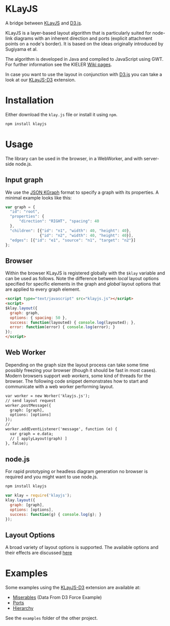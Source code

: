 KLayJS
===

A bridge between [KLayJS](http://rtsys.informatik.uni-kiel.de/confluence/x/6wOE) 
and [D3.js](http://d3js.org/).

KLayJS is a layer-based layout algorithm that is particularly suited for
node-link diagrams with an inherent direction and ports 
(explicit attachment points on a node's border). It is based on the 
ideas originally introduced by Sugiyama et al. 

The algorithm is developed in Java and compiled to JavaScript using GWT. 
For further information see the KIELER [Wiki pages][wiki-klay]. 

In case you want to use the layout in conjunction with [D3.js][d3js] 
you can take a look at our [KLayJS-D3][klayjs-d3] extension.

Installation
===
Either download the `klay.js` file or install it using `npm`.
```bash
npm install klayjs
```

Usage
===
The library can be used in the browser, in a WebWorker, and with server-side node.js. 

Input graph
---
We use the [JSON KGraph][jsonkgraph] format to specify a graph with its properties. 
A minimal example looks like this:
```js
var graph = {
  "id": "root",
  "properties": {
      "direction": "RIGHT", "spacing": 40
  },
  "children": [{"id": "n1", "width": 40, "height": 40}, 
               {"id": "n2", "width": 40, "height": 40}],
  "edges": [{"id": "e1", "source": "n1", "target": "n2"}]
};
```

Browser
---
Within the browser KLayJS is registered globally with the `$klay` variable 
and can be used as follows. Note the difference between _local_ layout options
specified for specific elements in the graph and _global_ layout options 
that are applied to every graph element.
```html
<script type="text/javascript" src="klayjs.js"></script>
<script>
$klay.layout({
  graph: graph,
  options: { spacing: 50 },
  success: function(layouted) { console.log(layouted); },
  error: function(error) { console.log(error); }
});
</script>
```

Web Worker
---
Depending on the graph size the layout process can take 
some time possibly freezing your browser (though it should be fast 
in most cases). Modern browsers support _web workers_, some kind of
threads for the browser. The following code snippet demonstrates
how to start and communicate with a web worker performing layout.

```html
var worker = new Worker('klayjs.js');
// send layout request
worker.postMessage({
  graph: [graph],
  options: [options]
});
// 
worker.addEventListener('message', function (e) {
  var graph = e.data;
  // [ applyLayout(graph) ]
}, false);
```

node.js
---
For rapid prototyping or headless diagram generation
no browser is required and you might want to use node.js. 

```bash
npm install klayjs
```

```js
var klay = require('klayjs');
klay.layout({
  graph: [graph],
  options: [options],
  success: function(g) { console.log(g); }
});
```

Layout Options
---
A broad variety of layout options is supported. The available options 
and their effects are discussed [here][wiki-layopts]


Examples 
===

Some examples using the [KLayJS-D3][klayjs-d3] extension are available at:
- [Miserables](http://openkieler.github.io/klayjs-d3/examples/miserables/) (Data From D3 Force Example)
- [Ports](http://openkieler.github.io/klayjs-d3/examples/ports/)
- [Hierarchy](http://openkieler.github.io/klayjs-d3/examples/hierarchy/)

See the `examples` folder of the other project.


[wiki-klay]: http://rtsys.informatik.uni-kiel.de/confluence/display/KIELER/KLay+Layered
[wiki-layopts]: http://rtsys.informatik.uni-kiel.de/confluence/display/KIELER/KLay+Layered+Layout+Options
[jsonkgraph]: http://rtsys.informatik.uni-kiel.de/confluence/display/KIELER/JSON+Graph+Format
[klayjs-d3]: https://github.com/OpenKieler/klayjs-d3
[d3js]: http://d3js.org/